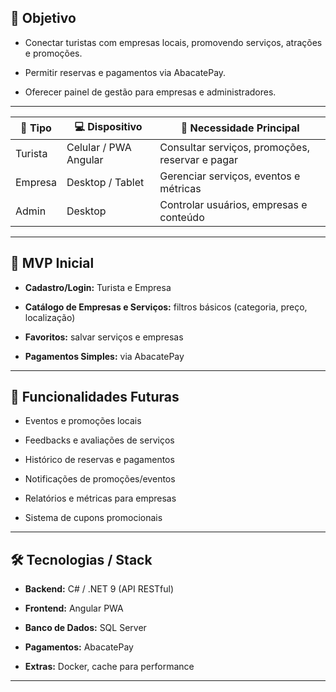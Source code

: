 ## 🎯 Objetivo

- Conectar turistas com empresas locais, promovendo serviços, atrações e promoções.
    
- Permitir reservas e pagamentos via AbacatePay.
    
- Oferecer painel de gestão para empresas e administradores.

---

| 👤 Tipo | 💻 Dispositivo        | 🔑 Necessidade Principal                        |
| ------- | --------------------- | ----------------------------------------------- |
| Turista | Celular / PWA Angular | Consultar serviços, promoções, reservar e pagar |
| Empresa | Desktop / Tablet      | Gerenciar serviços, eventos e métricas          |
| Admin   | Desktop               | Controlar usuários, empresas e conteúdo         |

---

## 🚀 MVP Inicial

- **Cadastro/Login:** Turista e Empresa
    
- **Catálogo de Empresas e Serviços:** filtros básicos (categoria, preço, localização)
    
- **Favoritos:** salvar serviços e empresas
    
- **Pagamentos Simples:** via AbacatePay
    

---

## 🌱 Funcionalidades Futuras

- Eventos e promoções locais
    
- Feedbacks e avaliações de serviços
    
- Histórico de reservas e pagamentos
    
- Notificações de promoções/eventos
    
- Relatórios e métricas para empresas
    
- Sistema de cupons promocionais
    

---

## 🛠 Tecnologias / Stack

- **Backend:** C# / .NET 9 (API RESTful)
    
- **Frontend:** Angular PWA
    
- **Banco de Dados:** SQL Server
    
- **Pagamentos:** AbacatePay
    
- **Extras:** Docker, cache para performance
    

---
